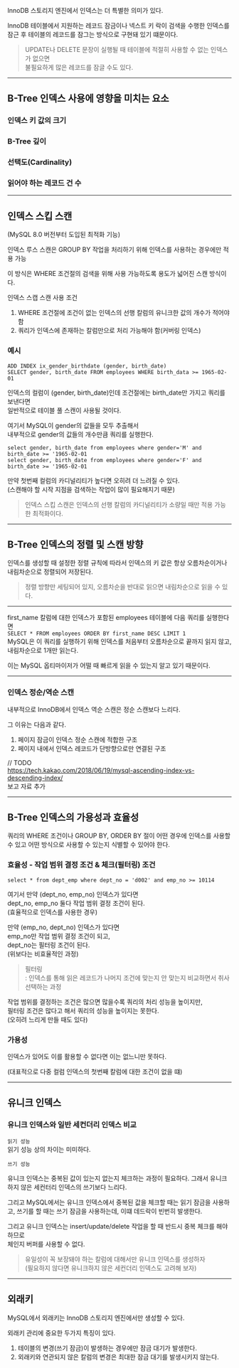 InnoDB 스토리지 엔진에서 인덱스는 더 특별한 의미가 있다.

InnoDB 테이블에서 지원하는 레코드 잠금이나 넥스트 키 락이 
검색을 수행한 인덱스를 잠근 후 테이블의 레코드를 잠그는 방식으로 구현돼 있기 떄문이다.

> UPDATE나 DELETE 문장이 실행될 때 테이블에 적절히 사용할 수 없는 인덱스가 없으면  
> 불필요하게 많은 레코드를 잠글 수도 있다.

---

## B-Tree 인덱스 사용에 영향을 미치는 요소

### 인덱스 키 값의 크기

### B-Tree 깊이

### 선택도(Cardinality)

### 읽어야 하는 레코드 건 수

---

## 인덱스 스킵 스캔

(MySQL 8.0 버전부터 도입된 최적화 기능)

인덱스 루스 스캔은 GROUP BY 작업을 처리하기 위해 인덱스를 사용하는 경우에만 적용 가능

이 방식은 WHERE 조건절의 검색을 위해 사용 가능하도록 용도가 넓어진 스캔 방식이다.

인덱스 스캡 스캔 사용 조건
1. WHERE 조건절에 조건이 없는 인덱스의 선행 칼럼의 유니크한 값의 개수가 적어야 함
2. 쿼리가 인덱스에 존재하는 칼럼만으로 처리 가능해야 함(커버링 인덱스)

### 예시

`ADD INDEX ix_gender_birthdate (gender, birth_date)`  
`SELECT gender, birth_date FROM employees WHERE birth_data >= 1965-02-01`

인덱스의 컬럼이 (gender, birth_date)인데 조건절에는 birth_date만 가지고 쿼리를 보낸다면  
일반적으로 테이블 풀 스캔이 사용될 것이다.

여기서 MySQL이 gender의 값들을 모두 추출해서  
내부적으로 gender의 값들의 개수만큼 쿼리를 실행한다.

`select gender, birth_date from employees where gender='M' and birth_date >= '1965-02-01`  
`select gender, birth_date from employees where gender='F' and birth_date >= '1965-02-01`

만약 첫번째 컬럼의 카디널리티가 높다면 오히려 더 느려질 수 있다.  
(스캔해야 할 시작 지점을 검색하는 작업이 많이 필요해지기 때문)

> 인덱스 스킵 스캔은 인덱스의 선행 칼럼의 카디널리티가 소량일 때만 적용 가능한 최적화이다.

---

## B-Tree 인덱스의 정렬 및 스캔 방향

인덱스를 생성할 때 설정한 정렬 규칙에 따라서 인덱스의 키 값은 항상 오름차순이거나 내림차순으로 정렬되어 저장된다.

> 정렬 방향만 세팅되어 있지, 오름차순을 반대로 읽으면 내림차순으로 읽을 수 있다.

---

first_name 칼럼에 대한 인덱스가 포함된 employees 테이블에 다음 쿼리를 실행한다면  
`SELECT * FROM employees ORDER BY first_name DESC LIMIT 1`  
MySQL은 이 쿼리를 실행하기 위해 인덱스를 처음부터 오름차순으로 끝까지 읽지 않고,  
내림차순으로 1개만 읽는다.

이는 MySQL 옵티마이저가 어떨 때 빠르게 읽을 수 있는지 알고 있기 때문이다.

---

### 인덱스 정순/역순 스캔

내부적으로 InnoDB에서 인덱스 역순 스캔은 정순 스캔보다 느리다.

그 이유는 다음과 같다.

1. 페이지 잠금이 인덱스 정순 스캔에 적합한 구조
2. 페이지 내에서 인덱스 레코드가 단방향으로만 연결된 구조

// TODO  
https://tech.kakao.com/2018/06/19/mysql-ascending-index-vs-descending-index/  
보고 자료 추가

---

## B-Tree 인덱스의 가용성과 효율성

쿼리의 WHERE 조건이나 GROUP BY, ORDER BY 절이 어떤 경우에 인덱스를 사용할 수 있고 
어떤 방식으로 사용할 수 있는지 식별할 수 있어야 한다.

### 효율성 - 작업 범위 결정 조건 & 체크(필터링) 조건

```select * from dept_emp where dept_no = 'd002' and emp_no >= 10114```

여기서 만약 (dept_no, emp_no) 인덱스가 있다면  
dept_no, emp_no 둘다 작업 범위 결정 조건이 된다.  
(효율적으로 인덱스를 사용한 경우)

만약 (emp_no, dept_no) 인덱스가 있다면  
emp_no만 작업 범위 결정 조건이 되고,  
dept_no는 필터링 조건이 된다.  
(위보다는 비효율적인 과정)

> 필터링  
> : 인덱스를 통해 읽은 레코드가 나머지 조건에 맞는지 안 맞는지 비교하면서 취사선택하는 과정

작업 범위를 결정하는 조건은 많으면 많을수록 쿼리의 처리 성능을 높이지만,  
필터링 조건은 많다고 해서 쿼리의 성능을 높이지는 못한다.  
(오히려 느리게 만들 때도 있다)

### 가용성

인덱스가 있어도 이를 활용할 수 없다면 이는 없느니만 못하다.

(대표적으로 다중 컬럼 인덱스의 첫번째 칼럼에 대한 조건이 없을 떄)

---

## 유니크 인덱스

### 유니크 인덱스와 일반 세컨더리 인덱스 비교

`읽기 성능`  
읽기 성능 상의 차이는 미미하다.

`쓰기 성능`

유니크 인덱스는 중복된 값이 있는지 없는지 체크하는 과정이 필요하다.
그래서 유니크하지 않은 세컨터리 인덱스의 쓰기보다 느리다.

그리고 MySQL에서는 유니크 인덱스에서 중복된 값을 체크할 때는 읽기 잠금을 사용하고, 
쓰기를 할 때는 쓰기 잠금을 사용하는데,
이떄 데드락이 빈번히 발생한다.

그리고 유니크 인덱스는 insert/update/delete 작업을 할 때 
반드시 중복 체크를 해야 하므로  
체인지 버퍼를 사용할 수 없다.

> 유일성이 꼭 보장돼야 하는 칼럼에 대해서만 유니크 인덱스를 생성하자  
> (필요하지 않다면 유니크하지 않은 세컨더리 인덱스도 고려해 보자)

---

## 외래키

MySQL에서 외래키는 InnoDB 스토리지 엔진에서만 생성할 수 있다.

외래키 관리에 중요한 두가지 특징이 있다.
1. 테이블의 변경(쓰기 잠금)이 발생하는 경우에만 잠금 대기가 발생한다.
2. 외래키와 연관되지 않은 칼럼의 변경은 최대한 잠금 대기를 발생시키지 않는다.